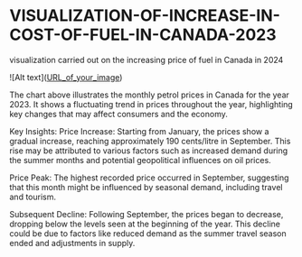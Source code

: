 # VISUALIZATION-OF-INCREASE-IN-COST-OF-FUEL-IN-CANADA-2023
visualization carried out on the increasing price of fuel in Canada in 2024

![Alt text]([URL_of_your_image](https://github.com/Olubayodejoy/VISUALIZATION-OF-INCREASE-IN-COST-OF-FUEL-IN-CANADA-2023/blob/main/picture1.PNG?raw=true
))

The chart above illustrates the monthly petrol prices in Canada for the year 2023. It shows a fluctuating trend in prices throughout the year, highlighting key changes that may affect consumers and the economy.

Key Insights:
Price Increase: Starting from January, the prices show a gradual increase, reaching approximately 190 cents/litre in September. This rise may be attributed to various factors such as increased demand during the summer months and potential geopolitical influences on oil prices.

Price Peak: The highest recorded price occurred in September, suggesting that this month might be influenced by seasonal demand, including travel and tourism.

Subsequent Decline: Following September, the prices began to decrease, dropping below the levels seen at the beginning of the year. This decline could be due to factors like reduced demand as the summer travel season ended and adjustments in supply.
